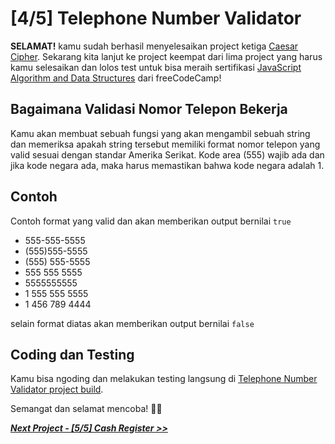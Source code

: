# [4/5] Telephone Number Validator

**SELAMAT!** kamu sudah berhasil menyelesaikan project ketiga [Caesar Cipher](https://github.com/dipintoo/freeCodeCamp_Caesars-Cipher). Sekarang kita lanjut ke project keempat dari lima project yang harus kamu selesaikan dan lolos test untuk bisa meraih sertifikasi [JavaScript Algorithm and Data Structures](https://www.freecodecamp.org/learn/javascript-algorithms-and-data-structures/) dari freeCodeCamp!

## Bagaimana Validasi Nomor Telepon Bekerja

Kamu akan membuat sebuah fungsi yang akan mengambil sebuah string dan memeriksa apakah string tersebut memiliki format nomor telepon yang valid sesuai dengan standar Amerika Serikat. Kode area (555) wajib ada dan jika kode negara ada, maka harus memastikan bahwa kode negara adalah 1.  

## Contoh

Contoh format yang valid dan akan memberikan output bernilai `true`

- 555-555-5555
- (555)555-5555
- (555) 555-5555
- 555 555 5555
- 5555555555
- 1 555 555 5555
- 1 456 789 4444

selain format diatas akan memberikan output bernilai `false`

## Coding dan Testing

Kamu bisa ngoding dan melakukan testing langsung di [Telephone Number Validator project build](https://www.freecodecamp.org/learn/javascript-algorithms-and-data-structures/javascript-algorithms-and-data-structures-projects/telephone-number-validator).  


Semangat dan selamat mencoba! 🚀📜  


[***Next Project - [5/5] Cash Register >>***]()
